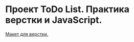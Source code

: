 # Проект ToDo List. Практика верстки и JavaScript.

[Макет для верстки.](https://www.figma.com/design/4Ipb6Iusr4Q9j6LKIsUGWF/Site?node-id=2-3&t=IcULbxYcPfez1EEi-1)